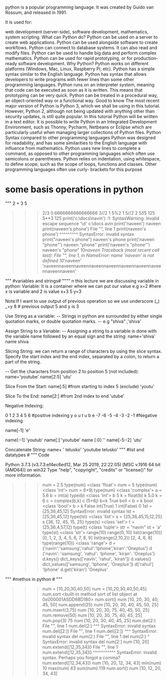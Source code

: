 python is a popular programming language. It was created by Guido van Rossum, and released in 1991.

It is used for:

web development (server-side),
software development,
mathematics,
system scripting.
What can Python do?
Python can be used on a server to create web applications.
Python can be used alongside software to create workflows.
Python can connect to database systems. It can also read and modify files.
Python can be used to handle big data and perform complex mathematics.
Python can be used for rapid prototyping, or for production-ready software development.
Why Python?
Python works on different platforms (Windows, Mac, Linux, Raspberry Pi, etc).
Python has a simple syntax similar to the English language.
Python has syntax that allows developers to write programs with fewer lines than some other programming languages.
Python runs on an interpreter system, meaning that code can be executed as soon as it is written. This means that prototyping can be very quick.
Python can be treated in a procedural way, an object-oriented way or a functional way.
Good to know
The most recent major version of Python is Python 3, which we shall be using in this tutorial. However, Python 2, although not being updated with anything other than security updates, is still quite popular.
In this tutorial Python will be written in a text editor. It is possible to write Python in an Integrated Development Environment, such as Thonny, Pycharm, Netbeans or Eclipse which are particularly useful when managing larger collections of Python files.
Python Syntax compared to other programming languages
Python was designed for readability, and has some similarities to the English language with influence from mathematics.
Python uses new lines to complete a command, as opposed to other programming languages which often use semicolons or parentheses.
Python relies on indentation, using whitespace, to define scope; such as the scope of loops, functions and classes. Other programming languages often use curly-
brackets for this purpose

  # some basis operations in python #
"""
 2 + 3
5
>>> 2/3
0.6666666666666666
>>> 3//2
1
>>> 5%2
1
>>> 5//2
2
>>> 5*5*5
125
>>> 5**3
125
>>> print('c:\docs\navin')
<stdin>:1: SyntaxWarning: invalid escape sequence '\d'
c:\docs
avin
>>> print('naveen')
naveen
>>> print(naveen's phone')
  File "<stdin>", line 1
    print(naveen's phone')
                ^^^^^^^^^
SyntaxError: invalid syntax
>>> print("naveen's phone")
naveen's phone
>>> print('naveen "phone"')
naveen "phone"
>>> print('naveen\'s "phone"')
naveen's "phone"
>>> 10*naveen
Traceback (most recent call last):
  File "<stdin>", line 1, in <module>
NameError: name 'naveen' is not defined
>>> 10*'naveen'
'naveennaveennaveennaveennaveennaveennaveennaveennaveennaveen'
>>>
"""
#variables and strings#
""""
n this lecture we are discussing variable in python:
Variable: It is a container where we can put our value
e.g 
 x=2 #here x is variable and 2 is value
 x+3
 5
y=3

Note:If I want to use output of previous operation so we use underscore (_) 
 _+y
8  # previous output 5 and y is 3 

Use String as a variable:
-- Strings in python are surrounded by either single quotation marks, or double quotation marks.
-- e.g  "shiva" ,'shiva'

Assign String to a Variable:
-- Assigning a string to a variable is done with the variable name followed by an equal sign and the string:
name='shiva'
name
shiva

Slicing String:
we can return a range of characters by using the slice syntax.
Specify the start index and the end index, separated by a colon, to return a part of the string.

-- Get the characters from position 2 to position 5 (not included):
name='youtube'
name[2:5]
 'utu'

Slice From the Start:
name[:5] #from starting to index 5 (exclude)
 'youtu'

Slice To the End:
name[2:] #from 2nd index to end
 'utube'

Negative Indexing:

0    1   2   3    4   5   6   #positive indexing
y    o   u   t    u   b   e
-7  -6  -5  -4   -3  -2  -1   #Negative indexing 

name[-1]
'e'

 name[:-1]
 'youtub'
name[:]
 'youtube'
 name [:0]
''
name[-5:-2]
'utu' 

Concatenate String:
 name+ ' telusko'
 'youtube telusko'
"""
#list and datatypes #
"""
Code

Python 3.7.3 (v3.7.3:ef4ec6ed12, Mar 25 2019, 22:22:05) [MSC v.1916 64 bit (AMD64)] on win32
Type "help", "copyright", "credits" or "license()" for more information.
>>> num = 2.5
>>> type(num)
<class 'float'>
>>> num = 5
>>> type(num)
<class 'int'>
>>> num = 6+9j
>>> type(num)
<class 'complex'>
>>> a = 5.6
>>> b = int(a)
>>> type(b)
<class 'int'>
>>> b
5
>>> k = float(b)
>>> k
5.0
>>> k = 6
>>> c = complex(b,k)
>>> c
(5+6j)
>>> b<k
True
>>> boll = b < k
>>> bool
<class 'bool'>
>>> b > k
False
>>> int(True)
1
>>> int(False)
0
>>> 1st = [25,36,45,12]
SyntaxError: invalid syntax
>>> lst = [25,36,45,12]
>>> type(lst)
<class 'list'>
>>> s = {25,36,45,15,12,25}
>>> s
{36, 12, 45, 15, 25}
>>> type(s)
<class 'set'>
>>> t = (25,36,4,57,12)
>>> type(t)
<class 'tuple'>
>>> str = "navin"
>>> st = 'a'
>>> type(st)
<class 'str'>
>>> range(10)
range(0, 10)
>>> list(range(10))
[0, 1, 2, 3, 4, 5, 6, 7, 8, 9]
>>> list(range(2,10,2))
[2, 4, 6, 8]
>>> type(range(10))
<class 'range'>
>>> d = {'navin':'samsung','rahul':'Iphone','kiran':'Oneplus'}
>>> d
{'navin': 'samsung', 'rahul': 'Iphone', 'kiran': 'Oneplus'}
>>> d.keys()
dict_keys(['navin', 'rahul', 'kiran'])
>>> d.values()
dict_values(['samsung', 'Iphone', 'Oneplus'])
>>> d['rahul']
'Iphone'
>>> d.get('kiran')
'Oneplus'
>>>
"""
#methos in python #
"""
>>> num = [10,20,30,40,50]
>>> num = [10,20,30,40,50,45]
>>> num.sort
<built-in method sort of list object at 0x000001A5DD68D180>
>>> num.sort()
>>> num
[10, 20, 30, 40, 45, 50]
>>> num.append(25)
>>> num
[10, 20, 30, 40, 45, 50, 25]
>>> num.insert(3,75)
>>> num
[10, 20, 30, 75, 40, 45, 50, 25]
>>> num.remove(50)
>>> num
[10, 20, 30, 75, 40, 45, 25]
>>> num.pop(3)
75
>>> num
[10, 20, 30, 40, 45, 25]
>>> num.del(2:)
  File "<stdin>", line 1
    num.del(2:)
        ^^^
SyntaxError: invalid syntax
>>> num.del([2:])
  File "<stdin>", line 1
    num.del([2:])
        ^^^
SyntaxError: invalid syntax
>>> del num(2:)
  File "<stdin>", line 1
    del num(2:)
             ^
SyntaxError: invalid syntax
>>> del num[2:]
>>> num
[10, 20]
>>> num.extend([12,35,34]0
  File "<stdin>", line 1
    num.extend([12,35,34]0
               ^^^^^^^^^^^
SyntaxError: invalid syntax. Perhaps you forgot a comma?
>>> num.extend([12,34,43])
>>> num
[10, 20, 12, 34, 43]
>>> min(num)
10
>>> max(num)
43
>>> sum(num)
119
>>> num.sort()
>>> num
[10, 12, 20, 34, 43]
>>>
